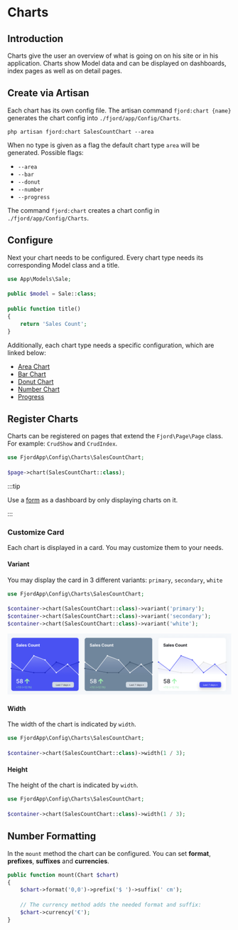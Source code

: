# Charts

## Introduction

Charts give the user an overview of what is going on on his site or in his
application. Charts show Model data and can be displayed on dashboards, index
pages as well as on detail pages.

## Create via Artisan

Each chart has its own config file. The artisan command `fjord:chart {name}`
generates the chart config into `./fjord/app/Config/Charts`.

```shell
php artisan fjord:chart SalesCountChart --area
```

When no type is given as a flag the default chart type `area` will be generated.
Possible flags:

-   `--area`
-   `--bar`
-   `--donut`
-   `--number`
-   `--progress`

The command `fjord:chart` creates a chart config in `./fjord/app/Config/Charts`.

## Configure

Next your chart needs to be configured. Every chart type needs its corresponding
Model class and a title.

```php
use App\Models\Sale;

public $model = Sale::class;

public function title()
{
    return 'Sales Count';
}
```

Additionally, each chart type needs a specific configuration, which are linked
below:

-   [Area Chart](/docs/charts/area)
-   [Bar Chart](/docs/charts/bar)
-   [Donut Chart](/docs/charts/donut)
-   [Number Chart](/docs/charts/number)
-   [Progress](/docs/charts/progress)

## Register Charts

Charts can be registered on pages that extend the `Fjord\Page\Page` class. For
example: `CrudShow` and `CrudIndex`.

```php
use FjordApp\Config\Charts\SalesCountChart;

$page->chart(SalesCountChart::class);
```

:::tip

Use a [form](docs/crud/forms) as a dashboard by only displaying charts on it.

:::

### Customize Card

Each chart is displayed in a card. You may customize them to your needs.

#### Variant

You may display the card in 3 different variants: `primary`, `secondary`,
`white`

```php
use FjordApp\Config\Charts\SalesCountChart;

$container->chart(SalesCountChart::class)->variant('primary');
$container->chart(SalesCountChart::class)->variant('secondary');
$container->chart(SalesCountChart::class)->variant('white');
```

![Chart Variants](./screens/variants.png)

#### Width

The width of the chart is indicated by `width`.

```php
use FjordApp\Config\Charts\SalesCountChart;

$container->chart(SalesCountChart::class)->width(1 / 3);
```

#### Height

The height of the chart is indicated by `width`.

```php
use FjordApp\Config\Charts\SalesCountChart;

$container->chart(SalesCountChart::class)->width(1 / 3);
```

## Number Formatting

In the `mount` method the chart can be configured. You can set **format**,
**prefixes**, **suffixes** and **currencies**.

```php
public function mount(Chart $chart)
{
    $chart->format('0,0')->prefix('$ ')->suffix(' cm');

    // The currency method adds the needed format and suffix:
    $chart->currency('€');
}
```
